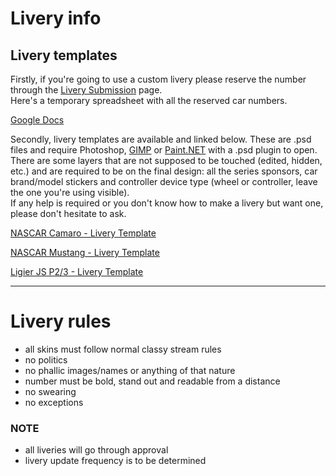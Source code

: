# Livery info
## Livery templates
Firstly, if you're going to use a custom livery please reserve the number through the [Livery Submission](https://ejsa.space/games/assetto/livery-submit) page.  
Here's a temporary spreadsheet with all the reserved car numbers. 

[Google Docs](https://docs.google.com/spreadsheets/d/1VBlGMenDzSyw7FgVKSSwu8EjR8U9fzolCj8kF4WGozA/edit?usp=sharing)

Secondly, livery templates are available and linked below. These are .psd files and require Photoshop, [GIMP](https://www.gimp.org/) or [Paint.NET](https://www.getpaint.net/) with a .psd plugin to open.  
There are some layers that are not supposed to be touched (edited, hidden, etc.) and are required to be on the final design: all the series sponsors, car brand/model stickers and controller device type (wheel or controller, leave the one you're using visible).  
If any help is required or you don't know how to make a livery but want one, please don't hesitate to ask.

[NASCAR Camaro - Livery Template](http://cosaofficial.pl/download/EJRA/camaro_skin.zip)

[NASCAR Mustang - Livery Template](http://cosaofficial.pl/download/EJRA/mustang_skin.zip)

[Ligier JS P2/3 - Livery Template](http://cosaofficial.pl/download/EJRA/Ligier_JS_PX_Livery_Template.zip)

---

# Livery rules
- all skins must follow normal classy stream rules
- no politics
- no phallic images/names or anything of that nature
- number must be bold, stand out and readable from a distance
- no swearing
- no exceptions

### NOTE
- all liveries will go through approval
- livery update frequency is to be determined
